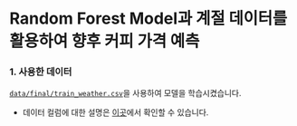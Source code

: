 # Random Forest Model과 계절 데이터를 활용하여 향후 커피 가격 예측

### 1. 사용한 데이터

[`data/final/train_weather.csv`](https://github.com/MJU-Capstone-2025/data-prep/blob/f-weatherNmarket/data/final/train_weather.csv)을 사용하여 모델을 학습시켰습니다.

-   데이터 컬럼에 대한 설명은 [이곳](https://github.com/MJU-Capstone-2025/data-prep/blob/f-weatherNmarket/docs/description_data.md)에서 확인할 수 있습니다.
